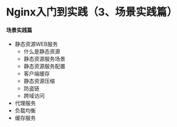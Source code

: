 #  Nginx入门到实践（3、场景实践篇）

#### 场景实践篇

- 静态资源WEB服务
  - 什么是静态资源
  - 静态资源服务场景
  - 静态资源服务配置
  - 客户端缓存
  - 静态资源压缩
  - 防盗链
  - 跨域访问
- 代理服务
- 负载均衡
- 缓存服务

